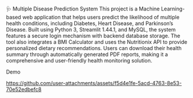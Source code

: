🩺 Multiple Disease Prediction System
This project is a Machine Learning-based web application that helps users predict the likelihood of multiple health conditions, including Diabetes,
Heart Disease, and Parkinson’s Disease. Built using Python 3, Streamlit 1.44.1, and MySQL, the system features a secure login mechanism with backend database storage. 
The tool also integrates a BMI Calculator and uses the Nutritionix API to provide personalized dietary recommendations. Users can download their health summary through 
automatically generated PDF reports, making it a comprehensive and user-friendly health monitoring solution.




Demo

https://github.com/user-attachments/assets/f5d4e1fe-5acd-4763-8e53-70e52edbefc8

